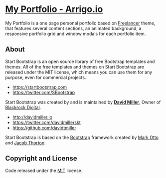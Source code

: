 # [My Portfolio - Arrigo.io](https://arrigo.io)

My Portfolio is a one page personal portfolio based on [Freelancer](https://github.com/BlackrockDigital/startbootstrap-freelancer) theme, that features several content sections, an animated background, a responsive portfolio grid and window modals for each portfolio item.

## About

Start Bootstrap is an open source library of free Bootstrap templates and themes. All of the free templates and themes on Start Bootstrap are released under the MIT license, which means you can use them for any purpose, even for commercial projects.

- https://startbootstrap.com
- https://twitter.com/SBootstrap

Start Bootstrap was created by and is maintained by **[David Miller](http://davidmiller.io/)**, Owner of [Blackrock Digital](http://blackrockdigital.io/).

- http://davidmiller.io
- https://twitter.com/davidmillerskt
- https://github.com/davidtmiller

Start Bootstrap is based on the [Bootstrap](http://getbootstrap.com/) framework created by [Mark Otto](https://twitter.com/mdo) and [Jacob Thorton](https://twitter.com/fat).

## Copyright and License

Code released under the [MIT](https://github.com/BlackrockDigital/startbootstrap-freelancer/blob/gh-pages/LICENSE) license.
